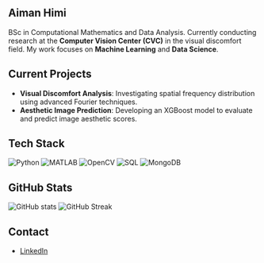 ## Aiman Himi

BSc in Computational Mathematics and Data Analysis. Currently conducting research at the **Computer Vision Center (CVC)** in the visual discomfort field. My work focuses on **Machine Learning** and **Data Science**.

## Current Projects
- **Visual Discomfort Analysis**: Investigating spatial frequency distribution using advanced Fourier techniques.
- **Aesthetic Image Prediction**: Developing an XGBoost model to evaluate and predict image aesthetic scores.

## Tech Stack
![Python](https://img.shields.io/badge/Python-3776AB?style=for-the-badge&logo=python&logoColor=white)
![MATLAB](https://img.shields.io/badge/MATLAB-0076A8?style=for-the-badge&logo=mathworks&logoColor=white)
![OpenCV](https://img.shields.io/badge/OpenCV-%230059A8?style=for-the-badge&logo=opencv&logoColor=white)
![SQL](https://img.shields.io/badge/SQL-4479A1?style=for-the-badge&logo=mysql&logoColor=white)
![MongoDB](https://img.shields.io/badge/MongoDB-%234ea94b.svg?style=for-the-badge&logo=mongodb&logoColor=white)

## GitHub Stats
![GitHub stats](https://github-readme-stats.vercel.app/api?username=aimanhimi&show_icons=true&theme=tokyonight)
![GitHub Streak](https://streak-stats.demolab.com?user=aimanhimi&theme=tokyonight)


## Contact
- [LinkedIn](https://www.linkedin.com/in/aimanhimi)


<!--
**aimanhimi/aimanhimi** is a ✨ _special_ ✨ repository because its `README.md` (this file) appears on your GitHub profile.

Here are some ideas to get you started:

- 🔭 I’m currently working on ...
- 🌱 I’m currently learning ...
- 👯 I’m looking to collaborate on ...
- 🤔 I’m looking for help with ...
- 💬 Ask me about ...
- 📫 How to reach me: ...
- 😄 Pronouns: ...
- ⚡ Fun fact: ...
-->
